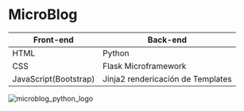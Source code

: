 # MicroBlog

Front-end | Back-end
------------ | -------------
HTML  | Python
CSS | Flask Microframework
JavaScript(Bootstrap) | Jinja2 rendericación de Templates

![microblog_python_logo](https://i.ytimg.com/vi/M1IVwFAH9Wo/maxresdefault.jpg)
